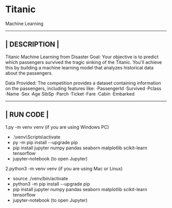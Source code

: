 # Titanic
Machine Learning

--------------------------------------------------------------------------------------------------------------------------------------------------------
|                                                            DESCRIPTION                                                                                |
--------------------------------------------------------------------------------------------------------------------------------------------------------
Titanic Machine Learning from Disaster Goal:
Your objective is to predict which passengers survived the tragic sinking of the Titanic. You'll achieve this by building a machine learning model that analyzes historical data about the passengers.


Data Provided:
The competition provides a dataset containing information on the passengers, including features like:
·PassengerId ·Survived ·Pclass ·Name ·Sex ·Age SibSp ·Parch ·Ticket ·Fare ·Cabin ·Embarked







------------------------------------------------------------------------------------------------------------------------------------------------------
|                                                            RUN CODE                                                                                |
------------------------------------------------------------------------------------------------------------------------------------------------------
1.py -m venv venv (if you are using Windows PC)
  - .\venv\Scripts\activate
  - py -m pip install --upgrade pip
  - pip install jupyter numpy pandas seaborn matplotlib scikit-learn tensorflow
  - jupyter-notebook (to open Jupyter)



2.python3 -m venv venv (if you are using Mac or Linux)
  - source ./venv/bin/activate
  - python3 -m pip install --upgrade pip
  - pip install jupyter numpy pandas seaborn matplotlib scikit-learn tensorflow
  - jupyter-notebook (to open Jupyter)





